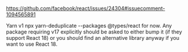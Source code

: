 https://github.com/facebook/react/issues/24304#issuecomment-1094565891

Yarn v1
npx yarn-deduplicate --packages @types/react for now. Any package requiring v17 explicitly should be asked to either bump it (if they support React 18) or you should find an alternative library anyway if you want to use React 18.
